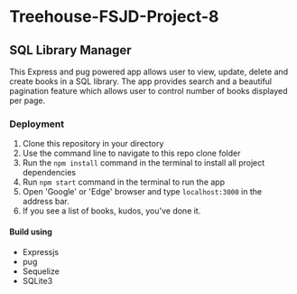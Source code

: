 # Treehouse-FSJD-Project-8

## SQL Library Manager

This Express and pug powered app allows user to view, update, delete and create books in a SQL library.
The app provides search and a beautiful pagination feature which allows user to control number of books displayed per page.

### Deployment

1.  Clone this repository in your directory
2.  Use the command line to navigate to this repo clone folder
3.  Run the ```npm install``` command in the terminal to install all project dependencies
4.  Run ```npm start``` command in the terminal to run the app
5.  Open 'Google' or 'Edge' browser and type ```localhost:3000``` in the address bar.
6.  If you see a list of books, kudos, you've done it.

#### Build using

* Expressjs
* pug
* Sequelize
* SQLite3

